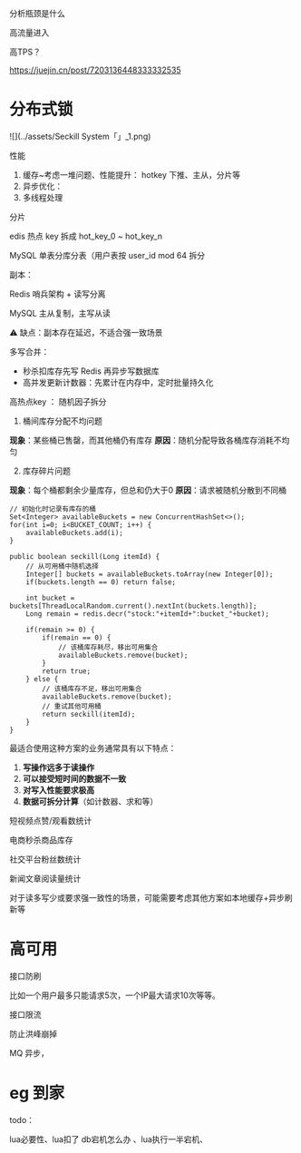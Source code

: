 分析瓶颈是什么

高流量进入

高TPS？

https://juejin.cn/post/7203136448333332535

# 分布式锁

![](../assets/Seckill System「」_1.png)







性能

1. 缓存~考虑一堆问题、性能提升： hotkey 下推、主从，分片等
2. 异步优化：
3. 多线程处理



分片

edis 热点 key 拆成 hot_key_0 ~ hot_key_n

MySQL 单表分库分表（用户表按 user_id mod 64 拆分

副本：

Redis 哨兵架构 + 读写分离

MySQL 主从复制，主写从读

⚠️ 缺点：副本存在延迟，不适合强一致场景



多写合并：

- 秒杀扣库存先写 Redis 再异步写数据库
- 高并发更新计数器：先累计在内存中，定时批量持久化



高热点key ： 随机因子拆分

1. 桶间库存分配不均问题

**现象**：某些桶已售罄，而其他桶仍有库存
**原因**：随机分配导致各桶库存消耗不均匀

2. 库存碎片问题

**现象**：每个桶都剩余少量库存，但总和仍大于0
**原因**：请求被随机分散到不同桶

```plain
// 初始化时记录有库存的桶
Set<Integer> availableBuckets = new ConcurrentHashSet<>();
for(int i=0; i<BUCKET_COUNT; i++) {
    availableBuckets.add(i);
}

public boolean seckill(Long itemId) {
    // 从可用桶中随机选择
    Integer[] buckets = availableBuckets.toArray(new Integer[0]);
    if(buckets.length == 0) return false;
    
    int bucket = buckets[ThreadLocalRandom.current().nextInt(buckets.length)];
    Long remain = redis.decr("stock:"+itemId+":bucket_"+bucket);
    
    if(remain >= 0) {
        if(remain == 0) {
            // 该桶库存耗尽，移出可用集合
            availableBuckets.remove(bucket);
        }
        return true;
    } else {
        // 该桶库存不足，移出可用集合
        availableBuckets.remove(bucket);
        // 重试其他可用桶
        return seckill(itemId);
    }
}
```



最适合使用这种方案的业务通常具有以下特点：

1. **写操作远多于读操作**
2. **可以接受短时间的数据不一致**
3. **对写入性能要求极高**
4. **数据可拆分计算**（如计数器、求和等）

短视频点赞/观看数统计

电商秒杀商品库存

社交平台粉丝数统计

新闻文章阅读量统计

对于读多写少或要求强一致性的场景，可能需要考虑其他方案如本地缓存+异步刷新等

# 高可用

接口防刷

 比如一个用户最多只能请求5次，一个IP最大请求10次等等。

接口限流

防止洪峰崩掉

MQ 异步，

# eg 到家





todo：

lua必要性、lua扣了 db宕机怎么办 、lua执行一半宕机、